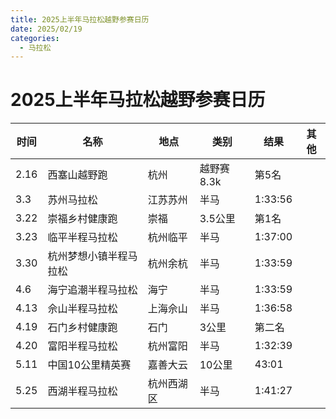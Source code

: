 ```yaml
---
title: 2025上半年马拉松越野参赛日历
date: 2025/02/19
categories:
  - 马拉松
---
```


# 2025上半年马拉松越野参赛日历

| 时间  | 名称                  | 地点       | 类别      | 结果   | 其他 |
| ----- | --------------------- | ---------- | --------- | ------ | ---- |
| 2.16   | 西塞山越野跑        | 杭州           | 越野赛8.3k | 第5名 |      |
| 3.3  |  苏州马拉松           | 江苏苏州       | 半马 | 1:33:56 |      |
| 3.22  | 崇福乡村健康跑        | 崇福           | 3.5公里 | 第1名 |      |
| 3.23  | 临平半程马拉松        | 杭州临平       | 半马    |  1:37:00     |      |
| 3.30  | 杭州梦想小镇半程马拉松  | 杭州余杭        | 半马    |  1:33:59     |      |
| 4.6    | 海宁追潮半程马拉松     | 海宁          | 半马    |  1:33:59     |      |
| 4.13    | 佘山半程马拉松     | 上海佘山          | 半马    |  1:36:58     |      |
| 4.19    | 石门乡村健康跑     | 石门            | 3公里    |  第二名     |      |
| 4.20    | 富阳半程马拉松     | 杭州富阳          | 半马    |  1:32:39     |      |
| 5.11    | 中国10公里精英赛     | 嘉善大云          | 10公里    |  43:01    |      |
| 5.25    | 西湖半程马拉松     | 杭州西湖区          | 半马    |  1:41:27     |      |